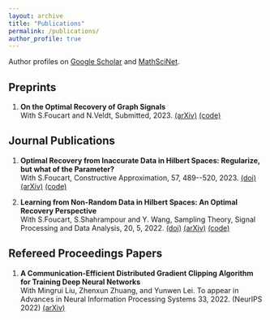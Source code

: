 ```yaml
---
layout: archive
title: "Publications"
permalink: /publications/
author_profile: true
---
```


Author profiles on <a href="https://scholar.google.com/citations?user=eAPnyCsAAAAJ&hl" target="_blank">Google Scholar</a> and <a href="https://mathscinet.ams.org/mathscinet/MRAuthorID/1502929" target="_blank">MathSciNet</a>.

## Preprints ##
1. **On the Optimal Recovery of Graph Signals** <br/>
With S.Foucart and N.Veldt, Submitted, 2023. <a href="https://arxiv.org/abs/2304.00474" target="_blank">(arXiv)</a> <a href="https://github.com/liaochunyang/ORofGraphSignals" target="_blank">(code)</a>

## Journal Publications ##
1. **Optimal Recovery from Inaccurate Data in Hilbert Spaces: Regularize, but what of the Parameter?** <br/> 
With S.Foucart, Constructive Approximation, 57, 489--520, 2023. <a href="https://link.springer.com/article/10.1007/s00365-022-09590-5" target="_blank">(doi)</a> <a href="https://arxiv.org/abs/2111.02601" target="_blank">(arXiv)</a> <a href="https://htmlpreview.github.io/?https://github.com/foucart/COR/blob/master/MATLAB/web/ORHilbert_Reg_repro.html" target="_blank">(code)</a>

2. **Learning from Non-Random Data in Hilbert Spaces: An Optimal Recovery Perspective** <br/>
With S.Foucart, S.Shahrampour and Y. Wang, Sampling Theory, Signal Processing and Data Analysis, 20, 5, 2022. <a href="https://doi.org/10.1007/s43670-022-00022-w" target="_blank">(doi)</a> <a href="https://arxiv.org/abs/2006.03706" target="_blank">(arXiv)</a> <a href="https://github.com/liaochunyang/Learning-from-Non-Random-Data-in-Hilbert-Spaces-An-Optimal-Recovery-Perspective" target="_blank">(code)</a>

## Refereed Proceedings Papers ##
1. **A Communication-Efficient Distributed Gradient Clipping Algorithm for Training Deep Neural Networks** <br/>
With Mingrui Liu, Zhenxun Zhuang, and Yunwen Lei. To appear in Advances in Neural Information Processing Systems 33, 2022. (NeurIPS 2022) <a href="https://arxiv.org/pdf/2205.05040.pdf" target="_blank">(arXiv)</a>


